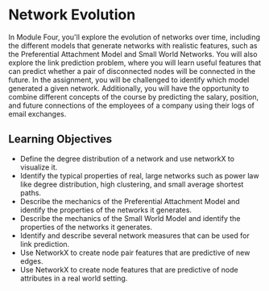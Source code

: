 # Network Evolution

In Module Four, you'll explore the evolution of networks over time, including the different models that generate networks with realistic features, such as the Preferential Attachment Model and Small World Networks. You will also explore the link prediction problem, where you will learn useful features that can predict whether a pair of disconnected nodes will be connected in the future. In the assignment, you will be challenged to identify which model generated a given network. Additionally, you will have the opportunity to combine different concepts of the course by predicting the salary, position, and future connections of the employees of a company using their logs of email exchanges.

## Learning Objectives

- Define the degree distribution of a network and use networkX to visualize it.
- Identify the typical properties of real, large networks such as power law like degree distribution, high clustering, and small average shortest paths.
- Describe the mechanics of the Preferential Attachment Model and identify the properties of the networks it generates.
- Describe the mechanics of the Small World Model and identify the properties of the networks it generates.
- Identify and describe several network measures that can be used for link prediction.
- Use NetworkX to create node pair features that are predictive of new edges.
- Use NetworkX to create node features that are predictive of node attributes in a real world setting.